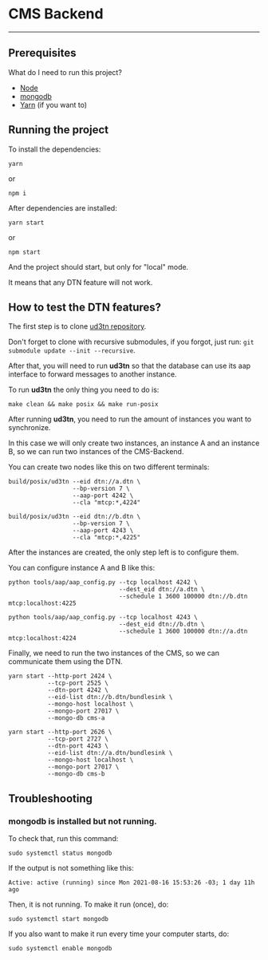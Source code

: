 # CMS Backend

---

## Prerequisites

What do I need to run this project?

- [Node](https://nodejs.org/en/)
- [mongodb](https://docs.mongodb.com/guides/server/install/)
- [Yarn](https://classic.yarnpkg.com/lang/en/docs/install/#debian-stable) (if you want to)

## Running the project

To install the dependencies:

```
yarn
```
or
```
npm i
```

After dependencies are installed:

```
yarn start
```
or
```
npm start
```

And the project should start, but only for "local" mode.

It means that any DTN feature will not work.

## How to test the DTN features?

The first step is to clone [ud3tn repository](https://gitlab.com/d3tn/ud3tn).

Don't forget to clone with recursive submodules, if you forgot, just run: `git submodule update --init --recursive`.

After that, you will need to run **ud3tn** so that the database can use its aap interface to forward messages to another instance.

To run **ud3tn** the only thing you need to do is:

```
make clean && make posix && make run-posix
```

After running **ud3tn**, you need to run the amount of instances you want to synchronize.

In this case we will only create two instances, an instance A and an instance B, so we can run two instances of the CMS-Backend.

You can create two nodes like this on two different terminals:

```
build/posix/ud3tn --eid dtn://a.dtn \
                  --bp-version 7 \
                  --aap-port 4242 \
                  --cla "mtcp:*,4224"
```

```
build/posix/ud3tn --eid dtn://b.dtn \
                  --bp-version 7 \
                  --aap-port 4243 \
                  --cla "mtcp:*,4225"
```

After the instances are created, the only step left is to configure them.

You can configure instance A and B like this:

```
python tools/aap/aap_config.py --tcp localhost 4242 \
                               --dest_eid dtn://a.dtn \
                               --schedule 1 3600 100000 dtn://b.dtn mtcp:localhost:4225
```

```
python tools/aap/aap_config.py --tcp localhost 4243 \
                               --dest_eid dtn://b.dtn \
                               --schedule 1 3600 100000 dtn://a.dtn mtcp:localhost:4224
```

Finally, we need to run the two instances of the CMS, so we can communicate them using the DTN.

```
yarn start --http-port 2424 \
           --tcp-port 2525 \
           --dtn-port 4242 \
           --eid-list dtn://b.dtn/bundlesink \
           --mongo-host localhost \
           --mongo-port 27017 \
           --mongo-db cms-a
```

```
yarn start --http-port 2626 \
           --tcp-port 2727 \
           --dtn-port 4243 \
           --eid-list dtn://a.dtn/bundlesink \
           --mongo-host localhost \
           --mongo-port 27017 \
           --mongo-db cms-b
```

## Troubleshooting

### mongodb is installed but not running.

To check that, run this command:

```
sudo systemctl status mongodb
```

If the output is not something like this:

```
Active: active (running) since Mon 2021-08-16 15:53:26 -03; 1 day 11h ago
```

Then, it is not running. To make it run (once), do:

```
sudo systemctl start mongodb
```

If you also want to make it run every time your computer starts, do:

```
sudo systemctl enable mongodb
```
